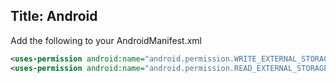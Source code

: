 Title: Android
---

Add the following to your AndroidManifest.xml

```xml
<uses-permission android:name="android.permission.WRITE_EXTERNAL_STORAGE" />
<uses-permission android:name="android.permission.READ_EXTERNAL_STORAGE" />
```